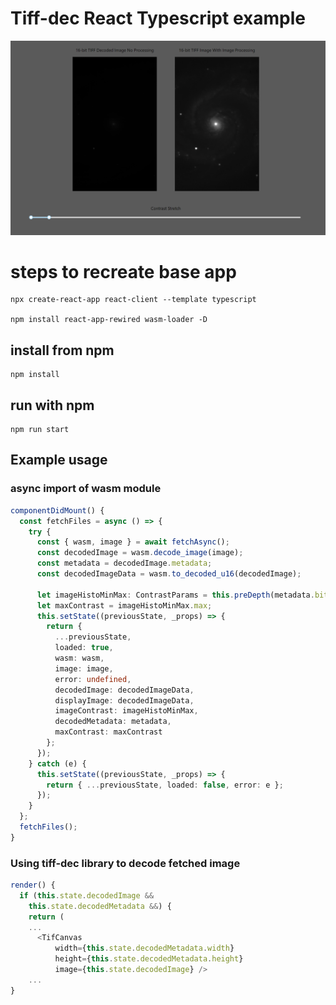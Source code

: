 # Tiff-dec React Typescript example

![App in Browser](https://github.com/Schweeble/tiff-dec/blob/main/examples/ts/example.png)
# steps to recreate base app

```
npx create-react-app react-client --template typescript

npm install react-app-rewired wasm-loader -D
```

## install from npm

```
npm install
```

## run with npm

```
npm run start
```

## Example usage

### async import of wasm module
```typescript
componentDidMount() {
  const fetchFiles = async () => {
    try {
      const { wasm, image } = await fetchAsync();
      const decodedImage = wasm.decode_image(image);
      const metadata = decodedImage.metadata;
      const decodedImageData = wasm.to_decoded_u16(decodedImage);

      let imageHistoMinMax: ContrastParams = this.preDepth(metadata.bit_depth, wasm);
      let maxContrast = imageHistoMinMax.max;
      this.setState((previousState, _props) => {
        return {
          ...previousState,
          loaded: true,
          wasm: wasm,
          image: image,
          error: undefined,
          decodedImage: decodedImageData,
          displayImage: decodedImageData,
          imageContrast: imageHistoMinMax,
          decodedMetadata: metadata,
          maxContrast: maxContrast
        };
      });
    } catch (e) {
      this.setState((previousState, _props) => {
        return { ...previousState, loaded: false, error: e };
      });
    }
  };
  fetchFiles();
}

```

### Using tiff-dec library to decode fetched image
```typescript
render() {
  if (this.state.decodedImage &&
    this.state.decodedMetadata &&) {
    return (
    ...
      <TifCanvas
          width={this.state.decodedMetadata.width}
          height={this.state.decodedMetadata.height}
          image={this.state.decodedImage} />
    ...
}
```
